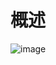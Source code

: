 # 概述

![image](https://api2.mubu.com/v3/document_image/ec2423a4-3eb7-4e3c-894a-0de94649359a-10071129.jpg)

